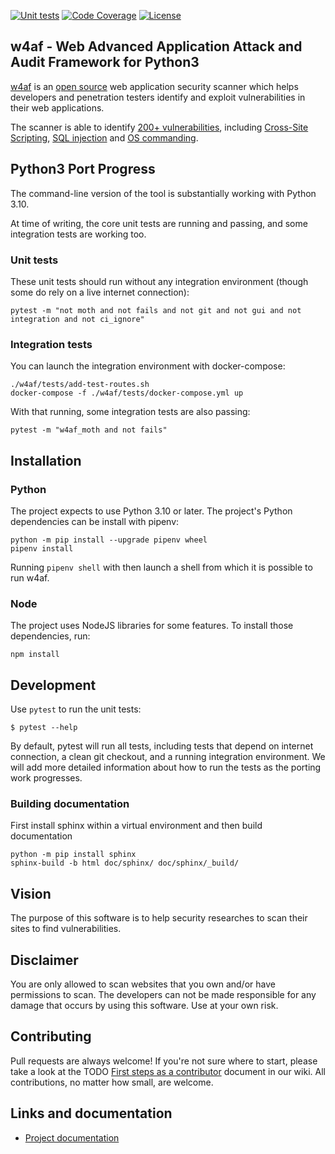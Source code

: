 [![Unit tests](https://github.com/w4af/w4af/actions/workflows/python-app.yml/badge.svg)](https://github.com/w4af/w4af/actions/workflows/python-app.yml)
[![Code Coverage](https://codecov.io/gh/w4af/w4af/branch/main/graph/badge.svg?token=GCXS9IDNKM)](https://codecov.io/gh/w4af/w4af)
[![License](https://img.shields.io/github/license/w4af/w4af.svg)](https://img.shields.io/github/license/w4af/w4af.svg)
## w4af - Web Advanced Application Attack and Audit Framework for Python3

[w4af](https://w4af.readthedocs.io/en/latest/) is an [open source](https://www.gnu.org/licenses/gpl-2.0.txt)
web application security scanner which helps developers and penetration testers
identify and exploit vulnerabilities in their web applications.

The scanner is able to identify [200+ vulnerabilities](w4af/core/data/constants/vulns.py),
including [Cross-Site Scripting](w4af/plugins/audit/xss.py),
[SQL injection](w4af/plugins/audit/sqli.py) and
[OS commanding](w4af/plugins/audit/os_commanding.py).

## Python3 Port Progress

The command-line version of the tool is substantially working with Python 3.10.

At time of writing, the core unit tests are running and passing, and some integration tests are working too.

### Unit tests

These unit tests should run without any integration environment (though some do rely on a live internet connection):

```
pytest -m "not moth and not fails and not git and not gui and not integration and not ci_ignore"
```

### Integration tests

You can launch the integration environment with docker-compose:

```
./w4af/tests/add-test-routes.sh
docker-compose -f ./w4af/tests/docker-compose.yml up
```

With that running, some integration tests are also passing:

```
pytest -m "w4af_moth and not fails"
```

## Installation

### Python

The project expects to use Python 3.10 or later. The project's Python dependencies can be install with pipenv:

```
python -m pip install --upgrade pipenv wheel
pipenv install
```

Running `pipenv shell` with then launch a shell from which it is possible to run w4af.

### Node

The project uses NodeJS libraries for some features. To install those dependencies, run:

```
npm install
```

## Development

Use `pytest` to run the unit tests:

```
$ pytest --help
```

By default, pytest will run all tests, including tests that depend on internet connection, a clean git checkout, and a running integration environment. We will add more detailed information about how to run the tests as the porting work progresses.

### Building documentation

First install sphinx within a virtual environment and then build documentation
```
python -m pip install sphinx
sphinx-build -b html doc/sphinx/ doc/sphinx/_build/
```

## Vision

The purpose of this software is to help security researches to scan their sites to find vulnerabilities.

## Disclaimer

You are only allowed to scan websites that you own and/or have permissions to scan. The developers can not be made responsible for any damage that occurs by using this software. Use at your own risk.

## Contributing

Pull requests are always welcome! If you're not sure where to start, please take
a look at the TODO [First steps as a contributor](w4af/wiki/First-steps-as-a-contributor)
document in our wiki. All contributions, no matter how small, are welcome.

## Links and documentation
 * [Project documentation](https://w4af.readthedocs.io/en/latest/)

